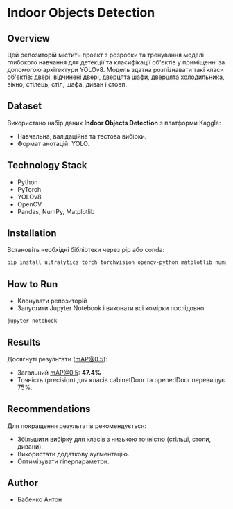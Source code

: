 
# Indoor Objects Detection

## Overview

Цей репозиторій містить проєкт з розробки та тренування моделі глибокого навчання для детекції та класифікації об'єктів у приміщенні за допомогою архітектури YOLOv8. Модель здатна розпізнавати такі класи об'єктів: двері, відчинені двері, дверцята шафи, дверцята холодильника, вікно, стілець, стіл, шафа, диван і стовп.

## Dataset

Використано набір даних **Indoor Objects Detection** з платформи Kaggle:
- Навчальна, валідаційна та тестова вибірки.
- Формат анотацій: YOLO.

## Technology Stack

- Python
- PyTorch
- YOLOv8
- OpenCV
- Pandas, NumPy, Matplotlib

## Installation

Встановіть необхідні бібліотеки через pip або conda:

```bash
pip install ultralytics torch torchvision opencv-python matplotlib numpy pandas pyyaml
```

## How to Run

- Клонувати репозиторій
- Запустити Jupyter Notebook і виконати всі комірки послідовно:

```bash
jupyter notebook
```

## Results

Досягнуті результати (mAP@0.5):
- Загальний mAP@0.5: **47.4%**
- Точність (precision) для класів cabinetDoor та openedDoor перевищує 75%.

## Recommendations

Для покращення результатів рекомендується:
- Збільшити вибірку для класів з низькою точністю (стільці, столи, дивани).
- Використати додаткову аугментацію.
- Оптимізувати гіперпараметри.

## Author

- Бабенко Антон


